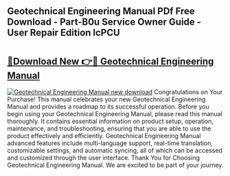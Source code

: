 ## Geotechnical Engineering Manual PDf Free Download - Part-B0u Service Owner Guide - User Repair Edition lcPCU

# <h2><a href="http://cf15225.oget.top/?id=Geotechnical+Engineering+Manual">🔗Download New 👉🔴 Geotechnical Engineering Manual</a></h2>

[![Geotechnical Engineering Manual new download](https://i.imgur.com/5g1atiW.png)](http://cf15225.oget.top/?id=Geotechnical+Engineering+Manual)
Congratulations on Your Purchase! This manual celebrates your new Geotechnical Engineering Manual and provides a roadmap to its successful operation. Before you begin using your Geotechnical Engineering Manual, please read this manual thoroughly. It contains essential information on product setup, operation, maintenance, and troubleshooting, ensuring that you are able to use the product effectively and efficiently. Geotechnical Engineering Manual advanced features include multi-language support, real-time translation, customizable settings, and automatic syncing, all of which can be accessed and customized through the user interface. Thank You for Choosing Geotechnical Engineering Manual. We are excited to be part of your journey.
